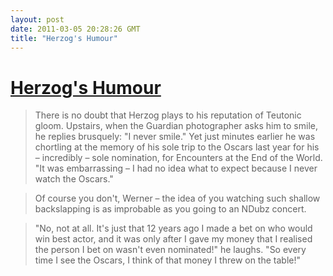 ```yaml
---
layout: post
date: 2011-03-05 20:28:26 GMT
title: "Herzog's Humour"
---
```

# [Herzog's Humour](http://www.guardian.co.uk/film/2011/mar/05/werner-herzog-cave-of-forgotten-dreams)

> There is no doubt that Herzog plays to his reputation of Teutonic gloom. Upstairs, when the Guardian photographer asks him to smile, he replies brusquely: "I never smile." Yet just minutes earlier he was chortling at the memory of his sole trip to the Oscars last year for his – incredibly – sole nomination, for Encounters at the End of the World. "It was embarrassing – I had no idea what to expect because I never watch the Oscars."

> 

> Of course you don't, Werner – the idea of you watching such shallow backslapping is as improbable as you going to an NDubz concert.

> 

> "No, not at all. It's just that 12 years ago I made a bet on who would win best actor, and it was only after I gave my money that I realised the person I bet on wasn't even nominated!" he laughs. "So every time I see the Oscars, I think of that money I threw on the table!"

